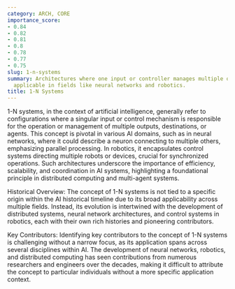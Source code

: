 ```yaml
---
category: ARCH, CORE
importance_score:
- 0.84
- 0.82
- 0.81
- 0.8
- 0.78
- 0.77
- 0.75
slug: 1-n-systems
summary: Architectures where one input or controller manages multiple outputs or agents,
  applicable in fields like neural networks and robotics.
title: 1-N Systems
---
```


1-N systems, in the context of artificial intelligence, generally refer to configurations where a singular input or control mechanism is responsible for the operation or management of multiple outputs, destinations, or agents. This concept is pivotal in various AI domains, such as in neural networks, where it could describe a neuron connecting to multiple others, emphasizing parallel processing. In robotics, it encapsulates control systems directing multiple robots or devices, crucial for synchronized operations. Such architectures underscore the importance of efficiency, scalability, and coordination in AI systems, highlighting a foundational principle in distributed computing and multi-agent systems.

Historical Overview: The concept of 1-N systems is not tied to a specific origin within the AI historical timeline due to its broad applicability across multiple fields. Instead, its evolution is intertwined with the development of distributed systems, neural network architectures, and control systems in robotics, each with their own rich histories and pioneering contributors.

Key Contributors: Identifying key contributors to the concept of 1-N systems is challenging without a narrow focus, as its application spans across several disciplines within AI. The development of neural networks, robotics, and distributed computing has seen contributions from numerous researchers and engineers over the decades, making it difficult to attribute the concept to particular individuals without a more specific application context.